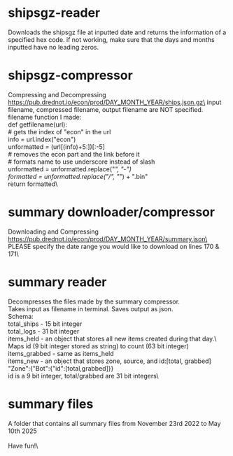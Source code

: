 # shipsgz-reader
Downloads the shipsgz file at inputted date and returns the information of a specified hex code.
if not working, make sure that the days and months inputted have no leading zeros.

# shipsgz-compressor
Compressing and Decompressing https://pub.drednot.io/econ/prod/DAY_MONTH_YEAR/ships.json.gz\
input filename, compressed filename, output filename are NOT specified.\
filename function I made:\
def getfilename(url):\
    # gets the index of "econ" in the url\
    info = url.index("econ")\
    unformatted = (url[(info)+5:])[:-5]\
    # removes the econ part and the link before it\
    # formats name to use underscore instead of slash\
    unformatted = unformatted.replace("_", "-")\
    formatted = unformatted.replace("/", "_") + ".bin"\
    return formatted\
# summary downloader/compressor
Downloading and Compressing https://pub.drednot.io/econ/prod/DAY_MONTH_YEAR/summary.json\
PLEASE specify the date range you would like to download on lines 170 & 171\
# summary reader
Decompresses the files made by the summary compressor.\
Takes input as filename in terminal. Saves output as json.\
Schema:\
total_ships - 15 bit integer\
total_logs - 31 bit integer\
items_held - an object that stores all new items created during that day.\ 
     Maps id (9 bit integer stored as string) to count (63 bit integer)\
items_grabbed - same as items_held\
items_new - an object that stores zone, source, and id:[total, grabbed]\
     "Zone":{"Bot":{"id":[total,grabbed]}}\
     id is a 9 bit integer, total/grabbed are 31 bit integers\
# summary files
A folder that contains all summary files from November 23rd 2022 to May 10th 2025\
\
Have fun!\
